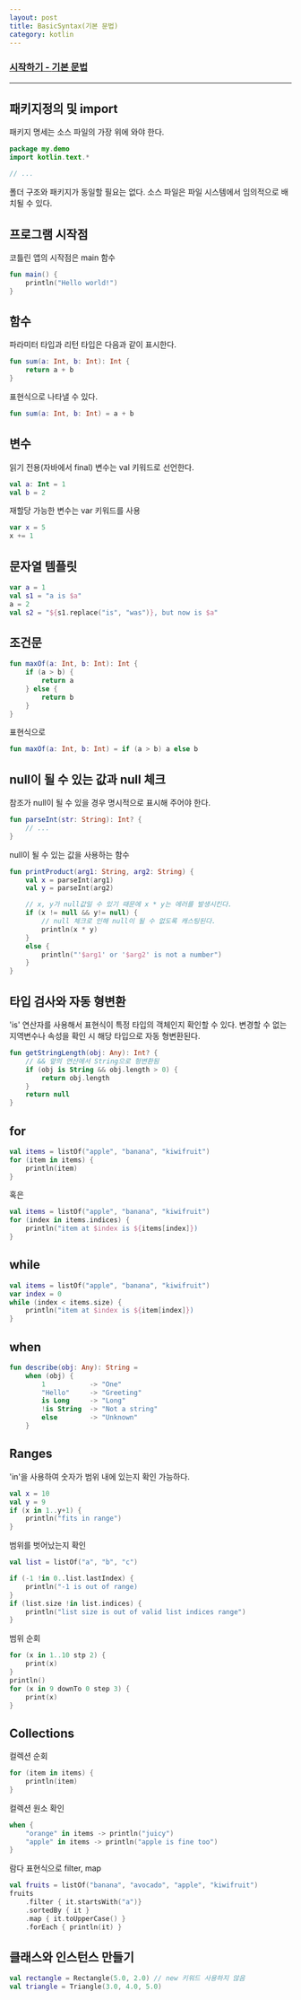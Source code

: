 ```yaml
---
layout: post
title: BasicSyntax(기본 문법)
category: kotlin
---
```


### [시작하기 - **기본 문법**]( https://kotlinlang.org/docs/reference/basic-syntax.html)
***

## 패키지정의 및 import

패키지 명세는 소스 파일의 가장 위에 와야 한다.
```kotlin
package my.demo
import kotlin.text.*

// ...
```
폴더 구조와 패키지가 동일할 필요는 없다. 소스 파일은 파일 시스템에서 임의적으로 배치될 수 있다.

## 프로그램 시작점
코틀린 앱의 시작점은 main 함수
```kotlin
fun main() {
    println("Hello world!")
}
```
## 함수
파라미터 타입과 리턴 타입은 다음과 같이 표시한다.
```kotlin
fun sum(a: Int, b: Int): Int {
    return a + b
}
```
표현식으로 나타낼 수 있다.
```kotlin
fun sum(a: Int, b: Int) = a + b
```
## 변수
읽기 전용(자바에서 final) 변수는 val 키워드로 선언한다.
```kotlin
val a: Int = 1
val b = 2
```
재할당 가능한 변수는 var 키워드를 사용
```kotlin
var x = 5
x += 1
```

## 문자열 템플릿
```kotlin
var a = 1
val s1 = "a is $a"
a = 2
val s2 = "${s1.replace("is", "was")}, but now is $a"
```
## 조건문
```kotlin
fun maxOf(a: Int, b: Int): Int {
    if (a > b) {
        return a
    } else {
        return b
    }
}
```
표현식으로
```kotlin
fun maxOf(a: Int, b: Int) = if (a > b) a else b
```
## null이 될 수 있는 값과 null 체크
참조가 null이 될 수 있을 경우 명시적으로 표시해 주어야 한다.
```kotlin
fun parseInt(str: String): Int? {
    // ...
}
```
null이 될 수 있는 값을 사용하는 함수
```kotlin
fun printProduct(arg1: String, arg2: String) {
    val x = parseInt(arg1)
    val y = parseInt(arg2)

    // x, y가 null값일 수 있기 때문에 x * y는 에러를 발생시킨다.
    if (x != null && y!= null) {
        // null 체크로 인해 null이 될 수 없도록 캐스팅된다.
        println(x * y)
    }
    else {
        println("'$arg1' or '$arg2' is not a number")
    }
}
```

## 타입 검사와 자동 형변환
'is' 연산자를 사용해서 표현식이 특정 타입의 객체인지 확인할 수 있다. 변경할 수 없는 지역변수나 속성을 확인 시 해당 타입으로 자동 형변환된다.
```kotlin
fun getStringLength(obj: Any): Int? {
    // && 앞의 연산에서 String으로 형변환됨
    if (obj is String && obj.length > 0) {
        return obj.length
    }
    return null
}
```
## for
```kotlin
val items = listOf("apple", "banana", "kiwifruit")
for (item in items) {
    println(item)
}
```
혹은
```kotlin
val items = listOf("apple", "banana", "kiwifruit")
for (index in items.indices) {
    println("item at $index is ${items[index]})
}
```
## while
```kotlin
val items = listOf("apple", "banana", "kiwifruit")
var index = 0
while (index < items.size) {
    println("item at $index is ${item[index]})
}
```
## when
```kotlin
fun describe(obj: Any): String = 
    when (obj) {
        1           -> "One"
        "Hello"     -> "Greeting"
        is Long     -> "Long"
        !is String  -> "Not a string"
        else        -> "Unknown"
    }
```
## Ranges
'in'을 사용하여 숫자가 범위 내에 있는지 확인 가능하다.
```kotlin
val x = 10
val y = 9
if (x in 1..y+1) {
    println("fits in range")
}
```
범위를 벗어났는지 확인
```kotlin
val list = listOf("a", "b", "c")

if (-1 !in 0..list.lastIndex) {
    println("-1 is out of range)
}
if (list.size !in list.indices) {
    println("list size is out of valid list indices range")
}
```
범위 순회
```kotlin
for (x in 1..10 stp 2) {
    print(x)
}
println()
for (x in 9 downTo 0 step 3) {
    print(x)
}
```
## Collections
컬렉션 순회
```kotlin
for (item in items) {
    println(item)
}
```
컬렉션 원소 확인
```kotlin
when {
    "orange" in items -> println("juicy")
    "apple" in items -> println("apple is fine too")
}
```
람다 표현식으로 filter, map
```kotlin
val fruits = listOf("banana", "avocado", "apple", "kiwifruit")
fruits
    .filter { it.startsWith("a")}
    .sortedBy { it }
    .map { it.toUpperCase() }
    .forEach { println(it) }
```
## 클래스와 인스턴스 만들기
```kotlin
val rectangle = Rectangle(5.0, 2.0) // new 키워드 사용하지 않음
val triangle = Triangle(3.0, 4.0, 5.0)
```